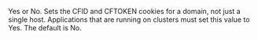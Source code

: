 Yes or No. Sets the CFID and CFTOKEN cookies for a domain, not just a single host.
		Applications that are running on clusters must set this value to Yes. The default is No.